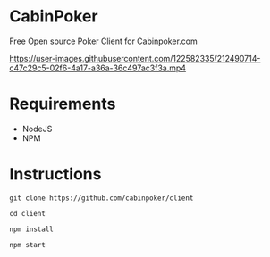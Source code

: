 # CabinPoker
Free Open source Poker Client for Cabinpoker.com


https://user-images.githubusercontent.com/122582335/212490714-c47c29c5-02f6-4a17-a36a-36c497ac3f3a.mp4


# Requirements
- NodeJS
- NPM

# Instructions
```git clone https://github.com/cabinpoker/client```

```cd client```

```npm install```

```npm start```
